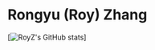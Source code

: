 # Rongyu (Roy) Zhang

[![RoyZ's GitHub stats](https://github-readme-stats.vercel.app/api?username=RoyZry98)]
